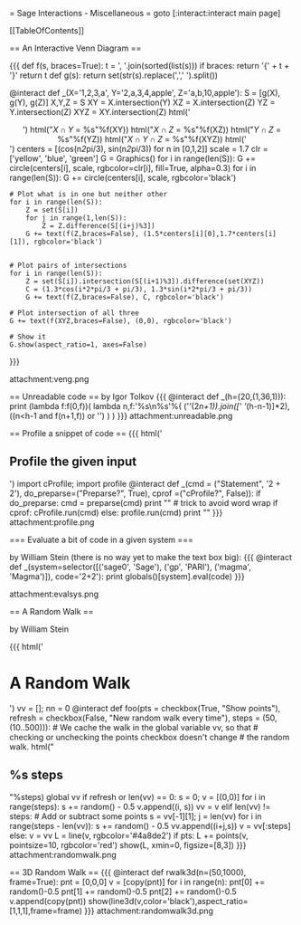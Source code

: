 = Sage Interactions - Miscellaneous =
goto [:interact:interact main page]


[[TableOfContents]]

== An Interactive Venn Diagram ==

{{{
def f(s, braces=True): 
    t = ', '.join(sorted(list(s)))
    if braces: return '{' + t + '}'
    return t
def g(s): return set(str(s).replace(',',' ').split())

@interact
def _(X='1,2,3,a', Y='2,a,3,4,apple', Z='a,b,10,apple'):
    S = [g(X), g(Y), g(Z)]
    X,Y,Z = S
    XY = X.intersection(Y)
    XZ = X.intersection(Z)
    YZ = Y.intersection(Z)
    XYZ = XY.intersection(Z)
    html('<center>')
    html("$X \cap Y$ = %s"%f(XY))
    html("$X \cap Z$ = %s"%f(XZ))
    html("$Y \cap Z$ = %s"%f(YZ))
    html("$X \cap Y \cap Z$ = %s"%f(XYZ))
    html('</center>')
    centers = [(cos(n*2*pi/3), sin(n*2*pi/3)) for n in [0,1,2]]
    scale = 1.7
    clr = ['yellow', 'blue', 'green']
    G = Graphics()
    for i in range(len(S)):
        G += circle(centers[i], scale, rgbcolor=clr[i], 
             fill=True, alpha=0.3)
    for i in range(len(S)):
        G += circle(centers[i], scale, rgbcolor='black')

    # Plot what is in one but neither other
    for i in range(len(S)):
        Z = set(S[i])
        for j in range(1,len(S)):
            Z = Z.difference(S[(i+j)%3])
        G += text(f(Z,braces=False), (1.5*centers[i][0],1.7*centers[i][1]), rgbcolor='black')


    # Plot pairs of intersections
    for i in range(len(S)):
        Z = set(S[i]).intersection(S[(i+1)%3]).difference(set(XYZ))
        C = (1.3*cos(i*2*pi/3 + pi/3), 1.3*sin(i*2*pi/3 + pi/3))
        G += text(f(Z,braces=False), C, rgbcolor='black')

    # Plot intersection of all three
    G += text(f(XYZ,braces=False), (0,0), rgbcolor='black')

    # Show it
    G.show(aspect_ratio=1, axes=False)
}}}

attachment:veng.png

== Unreadable code ==
by Igor Tolkov
{{{
@interact
def _(h=(20,(1,36,1))):
    print (lambda f:f(0,f))(
        lambda n,f:'%s\n%s'%(
            ('*'*(2*n+1)).join([' '*(h-n-1)]*2),
            ((n<h-1 and f(n+1,f)) or '')
        )
    )
}}}
attachment:unreadable.png


== Profile a snippet of code ==
{{{
html('<h2>Profile the given input</h2>')
import cProfile; import profile
@interact
def _(cmd = ("Statement", '2 + 2'), 
      do_preparse=("Preparse?", True), cprof =("cProfile?", False)):
    if do_preparse: cmd = preparse(cmd)
    print "<html>"  # trick to avoid word wrap
    if cprof:
        cProfile.run(cmd)
    else:
        profile.run(cmd)
    print "</html>"
}}}
attachment:profile.png


=== Evaluate a bit of code in a given system ===

by William Stein (there is no way yet to make the text box big):
{{{
@interact
def _(system=selector([('sage0', 'Sage'), ('gp', 'PARI'), ('magma', 'Magma')]), code='2+2'):
    print globals()[system].eval(code)
}}}

attachment:evalsys.png

== A Random Walk ==

by William Stein

{{{
html('<h1>A Random Walk</h1>')
vv = []; nn = 0
@interact
def foo(pts = checkbox(True, "Show points"), 
        refresh = checkbox(False, "New random walk every time"),
        steps = (50,(10..500))):
    # We cache the walk in the global variable vv, so that
    # checking or unchecking the points checkbox doesn't change
    # the random walk. 
    html("<h2>%s steps</h2>"%steps)
    global vv
    if refresh or len(vv) == 0:
        s = 0; v = [(0,0)]
        for i in range(steps): 
             s += random() - 0.5
             v.append((i, s)) 
        vv = v
    elif len(vv) != steps:
        # Add or subtract some points
        s = vv[-1][1]; j = len(vv)
        for i in range(steps - len(vv)):
            s += random() - 0.5
            vv.append((i+j,s))
        v = vv[:steps]
    else:
        v = vv
    L = line(v, rgbcolor='#4a8de2')
    if pts: L += points(v, pointsize=10, rgbcolor='red')
    show(L, xmin=0, figsize=[8,3])
}}}
attachment:randomwalk.png

== 3D Random Walk ==
{{{
@interact
def rwalk3d(n=(50,1000), frame=True):
    pnt = [0,0,0]
    v = [copy(pnt)]
    for i in range(n):
        pnt[0] += random()-0.5
        pnt[1] += random()-0.5
        pnt[2] += random()-0.5
        v.append(copy(pnt))
    show(line3d(v,color='black'),aspect_ratio=[1,1,1],frame=frame)
}}}
attachment:randomwalk3d.png
